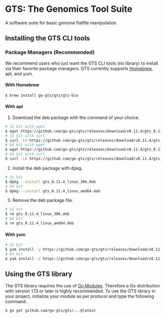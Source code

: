 # GTS: The Genomics Tool Suite
A software suite for basic genome flatfile manipulation.

## Installing the GTS CLI tools
### Package Managers (Recommended)
We recommend users who just want the GTS CLI tools (no library) to install via their favorite package managers.
GTS currently supports [Homebrew](https://brew.sh), apt, and yum.

#### With Homebrew
```sh
$ brew install go-gts/gts/gts-bio
```

#### With apt
1. Download the deb package with the command of your choice.
```sh
# 32 bit with wget
$ wget https://github.com/go-gts/gts/releases/download/v0.11.4/gts_0.11.4_linux_386.deb
# 32 bit with curl
$ curl -LO https://github.com/go-gts/gts/releases/download/v0.11.4/gts_0.11.4_linux_386.deb
# 64 bit with wget
$ wget https://github.com/go-gts/gts/releases/download/v0.11.4/gts_0.11.4_linux_amd64.deb
# 64 bit with curl
$ curl -LO https://github.com/go-gts/gts/releases/download/v0.11.4/gts_0.11.4_linux_amd64.deb
```

2. Install the deb package with dpkg.
```sh
# 32 bit
$ dpkg --install gts_0.11.4_linux_386.deb
# 64 bit
$ dpkg --install gts_0.11.4_linux_amd64.deb
```

3. Remove the deb package file.
```sh
# 32 bit
$ rm gts_0.11.4_linux_386.deb
# 64 bit
$ rm gts_0.11.4_linux_amd64.deb
```

#### With yum
```sh
# 32 bit
$ yum install -y https://github.com/go-gts/gts/releases/download/v0.11.4/gts_0.11.4_linux_386.rpm
# 64 bit
$ yum install -y https://github.com/go-gts/gts/releases/download/v0.11.4/gts_0.11.4_linux_amd64.rpm
```

## Using the GTS library
The GTS library requires the use of [Go Modules](https://blog.golang.org/using-go-modules). Therefore a Go distribution with version 1.13 or later is highly recommended. To use the GTS library in your project, initialize your module as per protocol and type the following command:

```sh
$ go get github.com/go-gts/gts/...@latest
```
